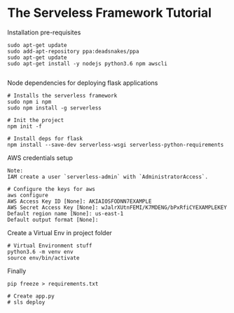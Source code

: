 # The Serveless Framework Tutorial

Installation pre-requisites

```
sudo apt-get update
sudo add-apt-repository ppa:deadsnakes/ppa
sudo apt-get update
sudo apt-get install -y nodejs python3.6 npm awscli


```

Node dependencies for deploying flask applications

```
# Installs the serverless framework
sudo npm i npm
sudo npm install -g serverless

# Init the project
npm init -f

# Install deps for flask
npm install --save-dev serverless-wsgi serverless-python-requirements
```

AWS credentials setup

```
Note:
IAM create a user `serverless-admin` with `AdministratorAccess`.

# Configure the keys for aws
aws configure
AWS Access Key ID [None]: AKIAIOSFODNN7EXAMPLE
AWS Secret Access Key [None]: wJalrXUtnFEMI/K7MDENG/bPxRfiCYEXAMPLEKEY
Default region name [None]: us-east-1
Default output format [None]:

```

Create a Virtual Env in project folder

```
# Virtual Environment stuff
python3.6 -m venv env
source env/bin/activate
```

Finally
```
pip freeze > requirements.txt

# Create app.py
# sls deploy
```